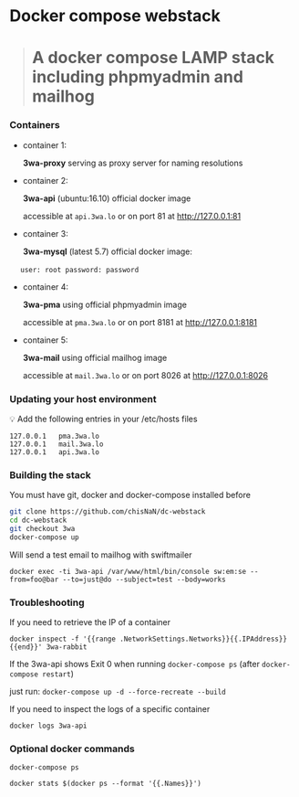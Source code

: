 # Docker compose webstack

> # A docker compose LAMP stack including phpmyadmin and mailhog

### Containers

- container 1:

    **3wa-proxy** serving as proxy server for naming resolutions
    
- container 2:

    **3wa-api** (ubuntu:16.10) official docker image

    accessible at `api.3wa.lo` or on port 81 at http://127.0.0.1:81

- container 3:

    **3wa-mysql** (latest 5.7) official docker image:
    
    ```
    user: root
    password: password
    ```

- container 4:

    **3wa-pma** using official phpmyadmin image

    accessible at `pma.3wa.lo` or on port 8181 at http://127.0.0.1:8181
    
- container 5:

    **3wa-mail** using official mailhog image

    accessible at `mail.3wa.lo` or on port 8026 at http://127.0.0.1:8026
    
### Updating your host environment

:bulb: Add the following entries in your /etc/hosts files

```
127.0.0.1	pma.3wa.lo
127.0.0.1	mail.3wa.lo
127.0.0.1	api.3wa.lo
```

### Building the stack

You must have git, docker and docker-compose installed before

```bash
git clone https://github.com/chisNaN/dc-webstack
cd dc-webstack
git checkout 3wa
docker-compose up
```

Will send a test email to mailhog with swiftmailer

`docker exec -ti 3wa-api /var/www/html/bin/console sw:em:se --from=foo@bar --to=just@do --subject=test --body=works`

### Troubleshooting

If you need to retrieve the IP of a container
 
`docker inspect -f '{{range .NetworkSettings.Networks}}{{.IPAddress}}{{end}}' 3wa-rabbit`

If the 3wa-api shows Exit 0 when running `docker-compose ps` (after `docker-compose restart`)

just run: `docker-compose up -d --force-recreate --build`

If you need to inspect the logs of a specific container

`docker logs 3wa-api`

### Optional docker commands

`docker-compose ps`

`docker stats $(docker ps --format '{{.Names}}')`
